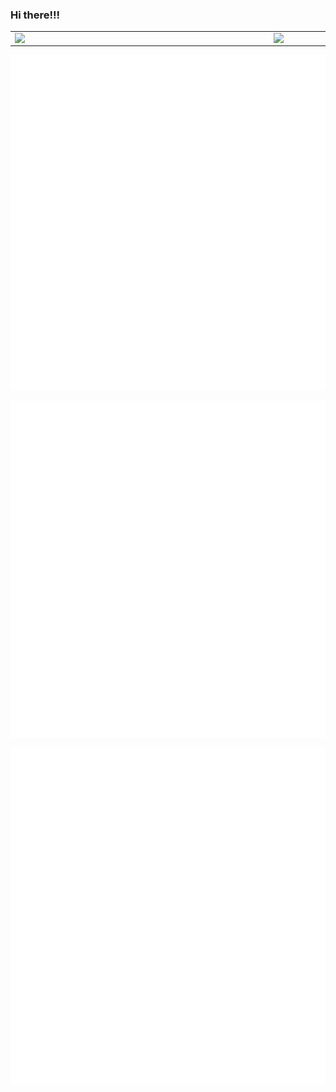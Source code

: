 ### Hi there!!!

<center>
<table>
    <tr>
        <td><img width="400px" align="left" src="https://github-readme-stats.vercel.app/api?username=Zzznorlax&count_private=true&show_icons=true&theme=buefy" /></td>
        <td><img width="495px" align="left" src="https://github-readme-stats.vercel.app/api/top-langs/?username=Zzznorlax&langs_count=8&layout=compact"/></td>
    </tr>
</table>
</center>

![Main Metrics](https://github.com/Zzznorlax/Zzznorlax/blob/main/metrics.personal.main.svg)

![Language Metrics](https://github.com/Zzznorlax/Zzznorlax/blob/main/metrics.personal.main.svg)

![Activities Metrics](https://github.com/Zzznorlax/Zzznorlax/blob/main/metrics.personal.main.svg)
